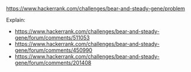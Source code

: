 https://www.hackerrank.com/challenges/bear-and-steady-gene/problem

Explain:

- https://www.hackerrank.com/challenges/bear-and-steady-gene/forum/comments/511053
- https://www.hackerrank.com/challenges/bear-and-steady-gene/forum/comments/450990
- https://www.hackerrank.com/challenges/bear-and-steady-gene/forum/comments/201408
